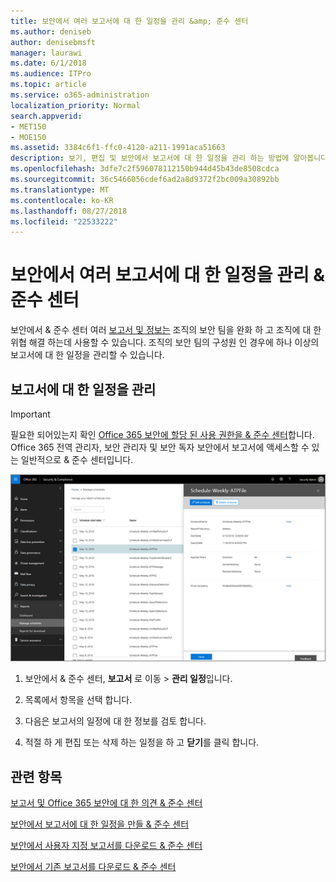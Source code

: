 ```yaml
---
title: 보안에서 여러 보고서에 대 한 일정을 관리 &amp; 준수 센터
ms.author: deniseb
author: denisebmsft
manager: laurawi
ms.date: 6/1/2018
ms.audience: ITPro
ms.topic: article
ms.service: o365-administration
localization_priority: Normal
search.appverid:
- MET150
- MOE150
ms.assetid: 3384c6f1-ffc0-4120-a211-1991aca51663
description: 보기, 편집 및 보안에서 보고서에 대 한 일정을 관리 하는 방법에 알아봅니다 &amp; 준수 센터입니다.
ms.openlocfilehash: 3dfe7c2f596078112150b944d45b43de8508cdca
ms.sourcegitcommit: 36c5466056cdef6ad2a8d9372f2bc009a30892bb
ms.translationtype: MT
ms.contentlocale: ko-KR
ms.lasthandoff: 08/27/2018
ms.locfileid: "22533222"
---
```

# <a name="manage-schedules-for-multiple-reports-in-the-security-amp-compliance-center"></a>보안에서 여러 보고서에 대 한 일정을 관리 &amp; 준수 센터

보안에서 &amp; 준수 센터 여러 [보고서 및 정보는](reports-and-insights-in-security-and-compliance.md) 조직의 보안 팀을 완화 하 고 조직에 대 한 위협 해결 하는데 사용할 수 있습니다. 조직의 보안 팀의 구성원 인 경우에 하나 이상의 보고서에 대 한 일정을 관리할 수 있습니다. 
  
## <a name="manage-schedules-for-reports"></a>보고서에 대 한 일정을 관리

> [!IMPORTANT]
> 필요한 되어있는지 확인 [Office 365 보안에 할당 된 사용 권한을 &amp; 준수 센터](permissions-in-the-security-and-compliance-center.md)합니다. Office 365 전역 관리자, 보안 관리자 및 보안 독자 보안에서 보고서에 액세스할 수 있는 일반적으로 &amp; 준수 센터입니다. 
  
![보안에서 &amp; 준수 센터 보고서 선택 \> 일정을 관리](media/efa5e2f9-bf73-4f85-acea-f1ca7e2bca5e.png)
  
1. 보안에서 &amp; 준수 센터, **보고서** 로 이동 \> **관리 일정**입니다.
    
2. 목록에서 항목을 선택 합니다.
    
3. 다음은 보고서의 일정에 대 한 정보를 검토 합니다.
    
4. 적절 하 게 편집 또는 삭제 하는 일정을 하 고 **닫기**를 클릭 합니다.
    
## <a name="related-topics"></a>관련 항목

[보고서 및 Office 365 보안에 대 한 의견 &amp; 준수 센터](reports-and-insights-in-security-and-compliance.md)
  
[보안에서 보고서에 대 한 일정을 만들 &amp; 준수 센터](create-a-schedule-for-a-report.md)
  
[보안에서 사용자 지정 보고서를 다운로드 &amp; 준수 센터](set-up-and-download-a-custom-report.md)
  
[보안에서 기존 보고서를 다운로드 &amp; 준수 센터](download-existing-reports.md)
  

